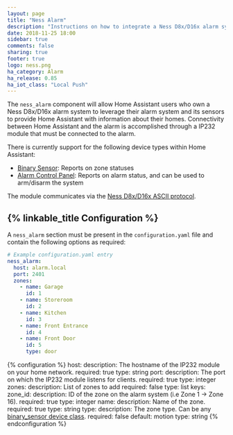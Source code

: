 ```yaml
---
layout: page
title: "Ness Alarm"
description: "Instructions on how to integrate a Ness D8x/D16x alarm system with Home Assistant."
date: 2018-11-25 18:00
sidebar: true
comments: false
sharing: true
footer: true
logo: ness.png
ha_category: Alarm
ha_release: 0.85
ha_iot_class: "Local Push"
---
```


The `ness_alarm` component will allow Home Assistant users who own a Ness D8x/D16x alarm system to leverage their alarm system and its sensors to provide Home Assistant with information about their homes. Connectivity between Home Assistant and the alarm is accomplished through a IP232 module that must be connected to the alarm.

There is currently support for the following device types within Home Assistant:

- [Binary Sensor](/components/binary_sensor.ness_alarm/): Reports on zone statuses
- [Alarm Control Panel](/components/alarm_control_panel.ness_alarm/): Reports on alarm status, and can be used to arm/disarm the system

The module communicates via the [Ness D8x/D16x ASCII protocol](http://www.nesscorporation.com/Software/Ness_D8-D16_ASCII_protocol.pdf).

## {% linkable_title Configuration %}

A `ness_alarm` section must be present in the `configuration.yaml` file and contain the following options as required:

```yaml
# Example configuration.yaml entry
ness_alarm:
  host: alarm.local
  port: 2401
  zones:
    - name: Garage
      id: 1
    - name: Storeroom
      id: 2
    - name: Kitchen
      id: 3
    - name: Front Entrance
      id: 4
    - name: Front Door
      id: 5
      type: door
```

{% configuration %}
host:
  description: The hostname of the IP232 module on your home network.
  required: true
  type: string
port:
  description: The port on which the IP232 module listens for clients.
  required: true
  type: integer
zones:
  description: List of zones to add
  required: false
  type: list
  keys:
    zone_id:
      description: ID of the zone on the alarm system (i.e Zone 1 -> Zone 16).
      required: true
      type: integer
    name:
      description: Name of the zone.
      required: true
      type: string
    type:
      description: The zone type. Can be any [binary_sensor device class](/components/binary_sensor/#device-class).
      required: false
      default: motion
      type: string
{% endconfiguration %}
